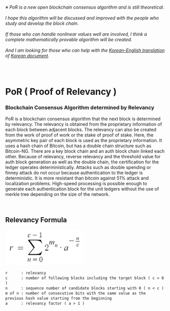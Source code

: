 ###### ※ PoR is a new open blockchain consensus algorithm and is still theoretical.<br/><br/>I hope this algorithm will be discussed and improved with the people who study and develop the block chain.<br/><br/>If those who can handle nonlinear values well are involved, I think a complete mathematically provable algorithm will be created.<br/><br/>And I am looking for those who can help with the [Korean-English translation](https://github.com/ninanoo/PoR---Korean-Version/issues/1) of [Korean document](https://github.com/ninanoo/PoR---Korean-Version).

<br/>

# PoR ( Proof of Relevancy )

### Blockchain Consensus Algorithm determined by Relevancy

PoR is a blockchain consensus algorithm that the next block is determined by relevancy.
The relevancy is obtained from the proprietary information of each block between adjacent blocks.
The relevancy can also be created from the work of proof of work or the stake of proof of stake.
Here, the asymmetric key pair of each block is used as the proprietary information.
It uses a hash chain of Bitcoin, but has a double chain structure such as Bitcoin-NG.
There are a key block chain and an auth block chain linked each other.
Because of relevancy, reverse relevancy and the threshold value for auth block generation as well as the double chain, the certification for the ledger operates deterministically.
Attacks such as double spending or finney attack do not occur because authentication to the ledger is deterministic.
It is more resistant than bitcoin against 51% attack and localization problems.
High-speed processing is possible enough to generate each authentication block for the unit ledgers without the use of merkle tree depending on the size of the network.

<br/>

## Relevancy Formula
![relevancyFormula](relevancyFormula.png?raw=true "relevancyFormula")
```
r      : relevancy
c      : number of following blocks including the target block ( c > 0 )
n      : sequence number of candidate blocks starting with 0 ( n < c )
m of n : number of consecutive bits with the same value as the previous hash value starting from the beginning
a      : relevancy factor ( a > 1 )
```
